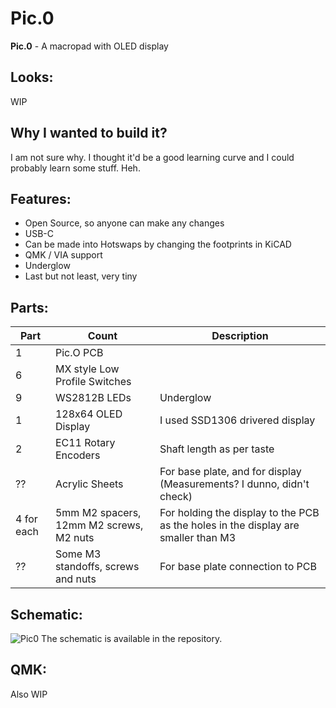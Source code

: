# **Pic.0**
**Pic.0** - A macropad with OLED display

## Looks:
WIP

## Why I wanted to build it?
I am not sure why. I thought it'd be a good learning curve and I could probably learn some stuff. Heh.

## Features:
+ Open Source, so anyone can make any changes
+ USB-C
+ Can be made into Hotswaps by changing the footprints in KiCAD
+ QMK / VIA support
+ Underglow
+ Last but not least, very tiny

## Parts:
| Part         | Count                                    | Description                     |
| ------------ | ---------------------------------------- | ---------------------------------------------------------------------------------- |
| 1            | Pic.O PCB                                |                                                                                    |
| 6            | MX style Low Profile Switches            |                                                                                    |
| 9            | WS2812B LEDs                             | Underglow                                                                          |
| 1            | 128x64 OLED Display                      | I used SSD1306 drivered display                                                    |
| 2            | EC11 Rotary Encoders                     | Shaft length as per taste                                                          |
| ??           | Acrylic Sheets                           | For base plate, and for display (Measurements? I dunno, didn't check)              |
| 4 for each   | 5mm M2 spacers, 12mm M2 screws, M2 nuts  | For holding the display to the PCB as the holes in the display are smaller than M3 |
| ??           | Some M3 standoffs, screws and nuts       | For base plate connection to PCB                                                   |

## Schematic:
![Pic0](https://user-images.githubusercontent.com/22396923/230657075-0efdc150-4766-44db-8dbe-2f8cbfaad3df.png)
The schematic is available in the repository.

## QMK:
Also WIP


